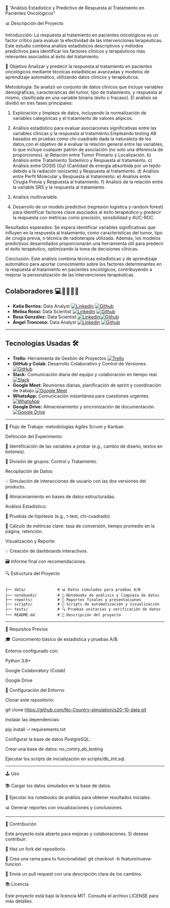 🔧  "Análisis Estadístico y Predictivo de Respuesta al Tratamiento en Pacientes Oncológicos"

📊 Descripción del Proyecto

Introducción:
La respuesta al tratamiento en pacientes oncológicos es un factor crítico para evaluar la efectividad de las intervenciones terapéuticas. Este estudio combina análisis estadísticos descriptivos y métodos predictivos para identificar los factores clínicos y terapéuticos más relevantes asociados al éxito del tratamiento.

🎯 Objetivo
Analizar y predecir la respuesta al tratamiento en pacientes oncológicos mediante técnicas estadísticas avanzadas y modelos de aprendizaje automático, utilizando datos clínicos y terapéuticos.

Metodología:
Se analizó un conjunto de datos clínicos que incluye variables demográficas, características del tumor, tipo de tratamiento, y respuesta al mismo, clasificada en una variable binaria (éxito o fracaso). 
El análisis se dividió en tres fases principales:
1. Exploración y limpieza de datos, incluyendo la normalización de variables categóricas y el tratamiento de valores atípicos.
2. Análisis estadístico para evaluar asociaciones significativas entre las variables clínicas y la respuesta al tratamiento.Empleando testing AB basados en pruebas como chi-cuadrado dada la naturaleza de los datos,con el objetivo de e evaluar la relación general entre las variables, lo que incluye cualquier patrón de asociación (no solo una diferencia de proporciones).
   a) Relación entre Tumor Primario y Localización.
   b) Análisis entre Tratamiento Sistemico y Respuesta al tratamiento.
   c) Análisis entre DOSIS (Gy) (Cantidad de energía absorbida por un tejido debido a la radiación ionizante) y Respuesta       al tratamiento.
   d) Análisis entre Perfil Molecular y Resṕuesta al tratamiento.
   e) Analisis entre Cirugia Previa y Resṕuesta al tratamiento.
   f) Analisis de la relación entre la variable SRS y la respuesta al tratamiento 
   
4. Análisis multivariable.
5. Desarrollo de un modelo predictivo (regresión logística y random forest) para identificar factores clave asociados al éxito terapéutico y predecir la respuesta con métricas como precisión, sensibilidad y AUC-ROC.

Resultados esperados:
Se espera identificar variables significativas que influyen en la respuesta al tratamiento, como características del tumor, tipo de cirugía previa, o técnica de radioterapia utilizada. Además, los modelos predictivos desarrollados proporcionarán una herramienta útil para predecir el éxito terapéutico, optimizando la toma de decisiones clínicas.

Conclusión:
Este análisis combina técnicas estadísticas y de aprendizaje automático para aportar conocimiento sobre los factores determinantes en la respuesta al tratamiento en pacientes oncológicos, contribuyendo a mejorar la personalización de las intervenciones terapéuticas.




## Colaboradores 💻👨‍💻👩‍💻

- **Katia Berrios:**  Data Analyst [![`Linkedin`](https://img.shields.io/badge/LinkedIn-0077B5?logo=linkedin&logoColor=white)](https://www.linkedin.com/in/katia-berrios/) [![`Github`](https://img.shields.io/badge/GitHub-100000?logo=github&logoColor=white)](https://github.com/KtiaBM)
- **Melisa Rossi:** Data Scientist [![`Linkedin`](https://img.shields.io/badge/LinkedIn-0077B5?logo=linkedin&logoColor=white)](https://www.linkedin.com/in/melisa-rossi-lagger/) [![`Github`](https://img.shields.io/badge/GitHub-100000?logo=github&logoColor=white)](https://github.com/MelRossi)
- **Rosa González:** Data Scientist [![`Linkedin`](https://img.shields.io/badge/LinkedIn-0077B5?logo=linkedin&logoColor=white)](https://www.linkedin.com/in/rosa-isela-gonz%C3%A1lez-d%C3%ADaz/)[![`Github`](https://img.shields.io/badge/GitHub-100000?logo=github&logoColor=white)](https://github.com/Rox-0864)
- **Ángel Troncoso:** Data Analyst [![`Linkedin`](https://img.shields.io/badge/LinkedIn-0077B5?logo=linkedin&logoColor=white)](https://www.linkedin.com/in/angeltroncoso) [![`Github`](https://img.shields.io/badge/GitHub-100000?logo=github&logoColor=white)](https://github.com/AngelTroncoso)

---

## Tecnologías Usadas 🛠️

- **Trello:** Herramienta de Gestión de Proyectos [![Trello](https://img.shields.io/badge/Trello-0079BF?logo=trello&logoColor=white)](https://trello.com/invite/b/66cd3c02fac81073b6752532/ATTI1258aad3b3bb787408fc3314244223832BFE00CD/s17-18-m-data-bi)
- **GitHub y Colab:** Desarrollo Colaborativo y Control de Versiones. [![GitHub](https://img.shields.io/badge/GitHub-181717?logo=github&logoColor=white)](https://github.com/)
- **Slack:** Comunicación diaria del equipo y colaboración en tiempo real.[![Slack](https://img.shields.io/badge/Slack-4A154B?logo=slack&logoColor=white)](https://slack.com/)
- **Google Meet:** Reuniones diarias, planificación de sprint y coordinación de trabajo.[![Google Meet](https://img.shields.io/badge/Google%20Meet-00897B?logo=google-meet&logoColor=white)](https://meet.google.com/)
- **WhatsApp:** Comunicación instantánea para cuestiones urgentes.[![WhatsApp](https://img.shields.io/badge/WhatsApp-25D366?logo=whatsapp&logoColor=white)](https://www.whatsapp.com/)
- **Google Drive:** Almacenamiento y sincronización de documentación.[![Google Drive](https://img.shields.io/badge/Google%20Drive-4285F4?logo=google-drive&logoColor=white)](https://drive.google.com/)

---

🔄 Flujo de Trabajo: metodologias Agiles Scrum y Kanban  

Definición del Experimento:

🔎 Identificación de las variables a probar (e.g., cambio de diseño, textos en botones).

🔄 División de grupos: Control y Tratamiento.

Recopilación de Datos:

💡 Simulación de interacciones de usuario con las dos versiones del producto.

📂 Almacenamiento en bases de datos estructuradas.

Análisis Estadístico:

🎯 Pruebas de hipótesis (e.g., t-test, chi-cuadrado).

🔢 Cálculo de métricas clave: tasa de conversión, tiempo promedio en la página, retención.

Visualización y Reporte:

💡 Creación de dashboards interactivos.

🗃️ Informe final con recomendaciones.

🔍 Estructura del Proyecto

```Simulado-S20-10-Data/

├── data/              # 📊 Datos simulados para pruebas A/B
├── notebooks/         # 📓 Notebooks de análisis y limpieza de datos
├── reports/           # 📑 Reportes finales y presentaciones
├── scripts/           # 🔧 Scripts de automatización y visualización
├── tests/             # 🔍 Pruebas unitarias y verificación de datos
└── README.md          # 📝 Descripción del proyecto
```

---
🔧 Requisitos Previos

🎓 Conocimiento básico de estadística y pruebas A/B.

Entorno configurado con:

Python 3.8+

Google Colaboratory (Colab)

Google Drive

🔄 Configuración del Entorno

Clonar este repositorio:

git clone https://github.com/No-Country-simulation/s20-10-data.git

Instalar las dependencias:

pip install -r requirements.txt

Configurar la base de datos PostgreSQL:

Crear una base de datos: no_contry_ab_testing

Ejecutar los scripts de inicialización en scripts/db_init.sql.

---

🕹️ Uso

📚 Cargar los datos simulados en la base de datos.

📓 Ejecutar los notebooks de análisis para obtener resultados iniciales.

📊 Generar reportes con visualizaciones y conclusiones.

---

🔄 Contribución

Este proyecto está abierto para mejoras y colaboraciones. Si deseas contribuir:

🔄 Haz un fork del repositorio.

🔧 Crea una rama para tu funcionalidad: git checkout -b feature/nueva-funcion.

📢 Envía un pull request con una descripción clara de los cambios.

📚 Licencia

Este proyecto está bajo la licencia MIT. Consulta el archivo LICENSE para más detalles.
